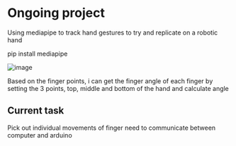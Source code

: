 # Ongoing project

Using mediapipe to track hand gestures to try and replicate on a robotic hand

pip install mediapipe

![image](https://user-images.githubusercontent.com/68525714/170832467-5cb17c7f-bbbe-4dc4-b32c-c51e677b7ec0.png)


Based on the finger points, i can get the finger angle of each finger by setting the 3 points, top, middle and bottom of the hand and calculate angle
## Current task
Pick out individual movements of finger
need to communicate between computer and arduino
